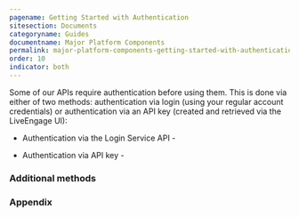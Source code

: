 ```yaml
---
pagename: Getting Started with Authentication
sitesection: Documents
categoryname: Guides
documentname: Major Platform Components
permalink: major-platform-components-getting-started-with-authentication.html
order: 10
indicator: both
---
```


Some of our APIs require authentication before using them. This is done via either of two methods: authentication via login (using your regular account credentials) or authentication via an API key (created and retrieved via the LiveEngage UI):

* Authentication via the Login Service API -

* Authentication via API key -

### Additional methods

### Appendix
